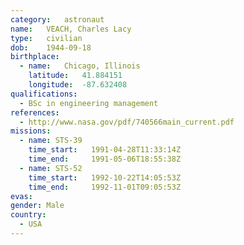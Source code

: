 ```yaml
---
category:	astronaut
name:	VEACH, Charles Lacy
type:	civilian
dob:	1944-09-18
birthplace:
  - name:	Chicago, Illinois
    latitude:	41.884151
    longitude:	-87.632408
qualifications:
  - BSc in engineering management
references:
  - http://www.nasa.gov/pdf/740566main_current.pdf
missions:
  - name: STS-39
    time_start:   1991-04-28T11:33:14Z
    time_end:     1991-05-06T18:55:38Z
  - name: STS-52
    time_start:   1992-10-22T14:05:53Z
    time_end:     1992-11-01T09:05:53Z
evas:
gender:	Male
country:
  - USA
---
```

